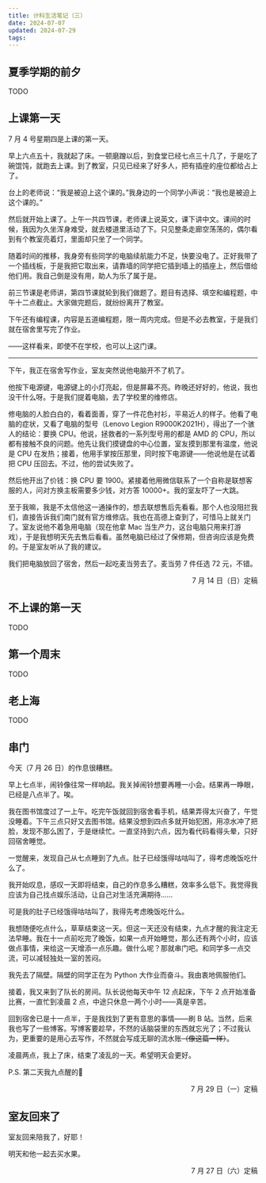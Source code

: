```yaml
---
title: 计科生活笔记（三）
date: 2024-07-07
updated: 2024-07-29
tags:
---
```

## 夏季学期的前夕
TODO

## 上课第一天
7 月 4 号星期四是上课的第一天。

早上六点五十，我就起了床。一顿磨蹭以后，到食堂已经七点三十几了，于是吃了碗馄饨，就跑去上课。到了教室，只见已经来了好多人，把有插座的座位都给占上了。

台上的老师说：“我是被迫上这个课的。”我身边的一个同学小声说：“我也是被迫上这个课的。”

然后就开始上课了。上午一共四节课，老师课上说英文，课下讲中文。课间的时候，我因为久坐浑身难受，就去楼道里活动了下。只见整条走廊空荡荡的，偶尔看到有个教室亮着灯，里面却只坐了一个同学。

随着时间的推移，我身旁有些同学的电脑续航能力不足，快要没电了。正好我带了一个插线板，于是我把它取出来，请靠墙的同学把它插到墙上的插座上，然后借给他们用。我自己倒是没有用，助人为乐了属于是。

前三节课是老师讲，第四节课就轮到我们做题了。题目有选择、填空和编程题，中午十二点截止。大家做完题后，就纷纷离开了教室。

下午还有编程课，内容是五道编程题，限一周内完成。但是不必去教室，于是我们就在宿舍里写完了作业。

——这样看来，即使不在学校，也可以上这门课。

---

下午，我正在宿舍写作业，室友突然说他电脑开不了机了。

他按下电源键，电源键上的小灯亮起，但是屏幕不亮。昨晚还好好的，他说，我也没干什么呀。于是我们提着电脑，去了学校里的维修店。

修电脑的人脸白白的，看着面善，穿了一件花色衬衫，平易近人的样子。他看了电脑的症状，又看了电脑的型号（Lenovo Legion R9000K2021H），得出了一个骇人的结论：要换 CPU。他说，拯救者的一系列型号用的都是 AMD 的 CPU，所以都有接触不良的问题。他先让我们摸键盘的中心位置，室友摸到那里有温度，他说是 CPU 在发热；接着，他用手掌按压那里，同时按下电源键——他说他是在试着把 CPU 压回去。不过，他的尝试失败了。

然后他开出了价钱：换 CPU 要 1900。紧接着他用微信联系了一个自称是联想客服的人，问对方换主板需要多少钱，对方答 10000+。我的室友吓了一大跳。

至于我嘛，我是不太信他这一通操作的，想去联想售后先看看。那个人也没阻拦我们，直接告诉我们南门就有官方维修店。我也在高德上查到了，可惜马上就关门了。室友说他不着急用电脑（现在他拿 Mac 当生产力，这台电脑只用来打游戏），于是我想明天先去售后看看。虽然电脑已经过了保修期，但咨询应该是免费的。于是室友听从了我的建议。

我们把电脑放回了宿舍，然后一起吃麦当劳去了。麦当劳 7 件任选 72 元，不错。

<p style="text-align: right;">7 月 14 日（日）定稿</p>

## 不上课的第一天
TODO

## 第一个周末
TODO

## 老上海
TODO

## 串门
今天（7 月 26 日）的作息很糟糕。

早上七点半，闹铃像往常一样响起。我关掉闹铃想要再睡一小会。结果再一睁眼，已经是八点半了。唉。

我在图书馆度过了一上午。吃完午饭就回到宿舍看手机，结果弄得太兴奋了，午觉没睡着。下午三点只好又去图书馆。结果没想到四点多就开始犯困，用凉水冲了把脸，发现不那么困了，于是继续忙。一直坚持到六点，因为看代码看得头晕，只好回宿舍睡觉。

一觉醒来，发现自己从七点睡到了九点。肚子已经饿得咕咕叫了，得考虑晚饭吃什么了。

我开始叹息，感叹一天即将结束，自己的作息多么糟糕，效率多么低下。我觉得我应该为自己找点娱乐活动，让自己对生活充满期待……

可是我的肚子已经饿得咕咕叫了，我得先考虑晚饭吃什么。

我想随便吃点什么，草草结束这一天。但这一天还没有结束，九点才醒的我注定无法早睡。我在十一点前吃完了晚饭，如果一点开始睡觉，那么还有两个小时，应该做点事情，来给这一天增添一点乐趣。做什么呢？那就串门吧。和同学多一点交流，可以减轻独处一室的苦闷。

我先去了隔壁。隔壁的同学正在为 Python 大作业而奋斗。我由衷地佩服他们。

接着，我又来到了队长的房间。队长说他每天中午 12 点起床，下午 2 点开始准备比赛，一直忙到凌晨 2 点，中途只休息一两个小时——真是辛苦。

回到宿舍已是十一点半，于是我找到了更有意思的事情——刷 B 站。当然，后来我也写了一些博客。写博客要趁早，不然的话脑袋里的东西就忘光了；不过我认为，更重要的是用心去写作，不然就会写成无聊的流水账~~（像这篇一样）~~。

凌晨两点，我上了床，结束了凌乱的一天。希望明天会更好。

P.S. 第二天我九点醒的&#x1F923;&#xFE0F;

<p style="text-align: right;">7 月 29 日（一）定稿</p>

## 室友回来了
室友回来陪我了，好耶！

明天和他一起去买水果。

<p style="text-align: right;">7 月 27 日（六）定稿</p>
